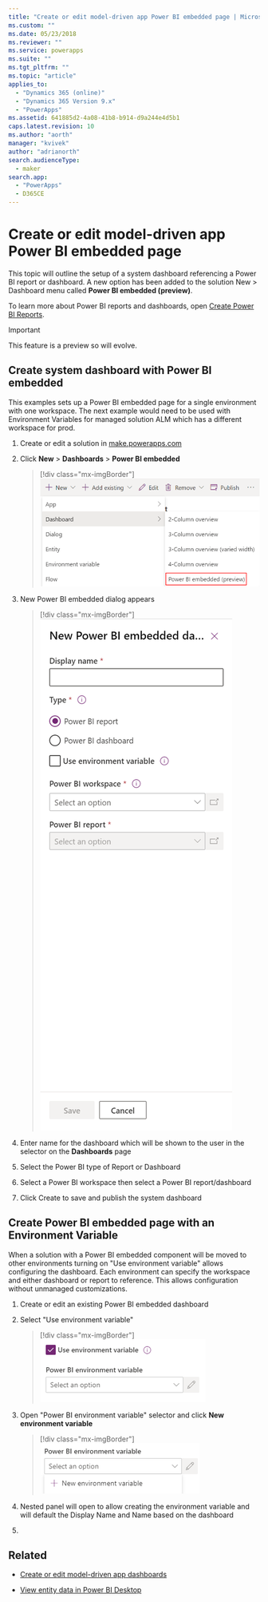 ```yaml
---
title: "Create or edit model-driven app Power BI embedded page | MicrosoftDocs"
ms.custom: ""
ms.date: 05/23/2018
ms.reviewer: ""
ms.service: powerapps
ms.suite: ""
ms.tgt_pltfrm: ""
ms.topic: "article"
applies_to: 
  - "Dynamics 365 (online)"
  - "Dynamics 365 Version 9.x"
  - "PowerApps"
ms.assetid: 641885d2-4a08-41b8-b914-d9a244e4d5b1
caps.latest.revision: 10
ms.author: "aorth"
manager: "kvivek"
author: "adrianorth"
search.audienceType: 
  - maker
search.app: 
  - "PowerApps"
  - D365CE
---
```

# Create or edit model-driven app Power BI embedded page

This topic will outline the setup of a system dashboard referencing a Power BI report or dashboard.  A new option has been added to the solution New > Dashboard menu called **Power BI embedded (preview)**.

To learn more about Power BI reports and dashboards, open <a href="https://docs.microsoft.com/power-bi/create-reports/">Create Power BI Reports</a>. 

> [!IMPORTANT]
> This feature is a preview so will evolve.

## Create system dashboard with Power BI embedded

This examples sets up a Power BI embedded page for a single environment with one workspace.  The next example would need to be used with Environment Variables for managed solution ALM which has a different workspace for prod.

1. Create or edit a solution in <a href="https://make.powerapps.com">make.powerapps.com</a>

1. Click **New** > **Dashboards** > **Power BI embedded**

    > [!div class="mx-imgBorder"] 
    > ![New Dashboard Power BI embedded menu](media/new-dashboard-powerbi-embedded-preview.png "New Dashboard Power BI embedded menu")


1. New Power BI embedded dialog appears

    > [!div class="mx-imgBorder"] 
    > ![New Dashboard Power BI embedded panel](media/new-dashboard-powerbi-embedded-panel.png "New Dashboard Power BI embedded panel")

1. Enter name for the dashboard which will be shown to the user in the selector on the **Dashboards** page

1. Select the Power BI type of Report or Dashboard

1. Select a Power BI workspace then select a Power BI report/dashboard

1. Click Create to save and publish the system dashboard

<!-- Reference this section for "Use environment variable" Learn more link -->
## Create Power BI embedded page with an Environment Variable

When a solution with a Power BI embedded component will be moved to other environments turning on "Use environment variable" allows configuring the dashboard.  Each environment can specify the workspace and either dashboard or report to reference.  This allows configuration without unmanaged customizations.

1. Create or edit an existing Power BI embedded dashboard

1. Select "Use environment variable"

    > [!div class="mx-imgBorder"] 
    > ![Use environment variable](media/power-bi-embedded-use-environment-variable.png "Use environment variable")

1. Open "Power BI environment variable" selector and click **New environment variable**

    > [!div class="mx-imgBorder"] 
    > ![Select new environment variable](media/power-bi-embedded-new-environment-variable.png  "Select new environment variable")

1. Nested panel will open to allow creating the environment variable and will default the Display Name and Name based on the dashboard

1. 

## Related

* [Create or edit model-driven app dashboards](create-edit-dashboards.md)

* [View entity data in Power BI Desktop](../common-data-service/view-entity-data-power-bi.md)
